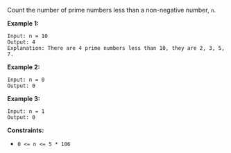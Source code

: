 Count the number of prime numbers less than a non-negative number, `n`.



**Example 1:**

    
    
    Input: n = 10
    Output: 4
    Explanation: There are 4 prime numbers less than 10, they are 2, 3, 5, 7.
    

**Example 2:**

    
    
    Input: n = 0
    Output: 0
    

**Example 3:**

    
    
    Input: n = 1
    Output: 0
    



**Constraints:**

  * `0 <= n <= 5 * 106`

